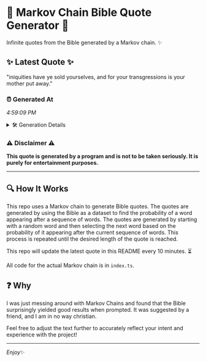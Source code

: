 # 📖 Markov Chain Bible Quote Generator 📖

Infinite quotes from the Bible generated by a Markov chain. ✨

## ✨ Latest Quote ✨
"iniquities have ye sold yourselves, and for your transgressions is your mother put away."

### ⏰ Generated At
*4:59:09 PM*

<details>
    <summary>🛠️ Generation Details</summary>
    <p>
        <strong>🌱 Seed:</strong> iniquities<br>
        <strong>🔄 Iterations:</strong> 13<br>
        <strong>📜 Context History:</strong><br>[ iniquities ]: have<br>[ iniquities, have ]: ye<br>[ iniquities, have, ye ]: sold<br>[ iniquities, have, ye, sold ]: yourselves,<br>[ iniquities, have, ye, sold, yourselves, ]: and<br>[ iniquities, have, ye, sold, yourselves,, and ]: for<br>[ have, ye, sold, yourselves,, and, for ]: your<br>[ ye, sold, yourselves,, and, for, your ]: transgressions<br>[ sold, yourselves,, and, for, your, transgressions ]: is<br>[ yourselves,, and, for, your, transgressions, is ]: your<br>[ and, for, your, transgressions, is, your ]: mother<br>[ for, your, transgressions, is, your, mother ]: put<br>[ your, transgressions, is, your, mother, put ]: away.<br>
    </p>
</details>

### ⚠️ Disclaimer ⚠️
**This quote is generated by a program and is not to be taken seriously. It is purely for entertainment purposes.**

---

## 🔍 How It Works

This repo uses a Markov chain to generate Bible quotes. The quotes are generated by using the Bible as a dataset to find the probability of a word appearing after a sequence of words. The quotes are generated by starting with a random word and then selecting the next word based on the probability of it appearing after the current sequence of words. This process is repeated until the desired length of the quote is reached.

This repo will update the latest quote in this README every 10 minutes. ⏳

All code for the actual Markov chain is in `index.ts`.

## ❓ Why

I was just messing around with Markov Chains and found that the Bible surprisingly yielded good results when prompted. 
It was suggested by a friend, and I am in no way christian.

Feel free to adjust the text further to accurately reflect your intent and experience with the project!

---

*Enjoy*✨
